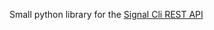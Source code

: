 Small python library for the [Signal Cli REST API](https://github.com/bbernhard/signal-cli-rest-api)
